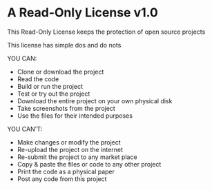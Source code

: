 # A Read-Only License v1.0
This Read-Only License keeps the protection of open source projects 

This license has simple dos and do nots

YOU CAN:
- Clone or download the project
- Read the code
- Build or run the project
- Test or try out the project
- Download the entire project on your own physical disk
- Take screenshots from the project
- Use the files for their intended purposes

YOU CAN'T:
- Make changes or modify the project
- Re-upload the project on the internet
- Re-submit the project to any market place
- Copy & paste the files or code to any other project
- Print the code as a physical paper
- Post any code from this project
